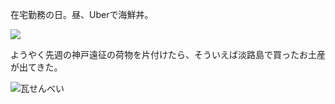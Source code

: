 在宅勤務の日。昼、Uberで海鮮丼。

![](https://photos.apkas.net/medium/202405/20240524-123408.webp)

ようやく先週の神戸遠征の荷物を片付けたら、そういえば淡路島で買ったお土産が出てきた。

![瓦せんべい](https://photos.apkas.net/medium/202405/20240524-181040.webp)
